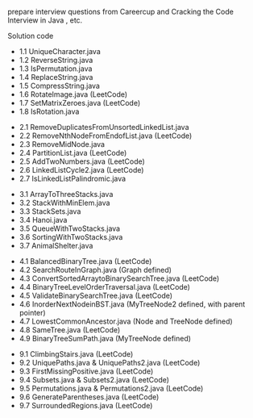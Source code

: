 prepare interview questions from Careercup and Cracking the Code Interview in Java , etc.

<h>Solution code</h>

<ul>
<li>1.1 UniqueCharacter.java</li>
<li>1.2 ReverseString.java</li>
<li>1.3 IsPermutation.java</li>
<li>1.4 ReplaceString.java</li>
<li>1.5 CompressString.java</li>
<li>1.6 RotateImage.java (LeetCode)</li>
<li>1.7 SetMatrixZeroes.java (LeetCode)</li>
<li>1.8 IsRotation.java</li>
</ul>

<ul>
<li>2.1 RemoveDuplicatesFromUnsortedLinkedList.java</li>
<li>2.2 RemoveNthNodeFromEndofList.java (LeetCode)</li>
<li>2.3 RemoveMidNode.java</li>
<li>2.4 PartitionList.java (LeetCode)</li>
<li>2.5 AddTwoNumbers.java (LeetCode)</li>
<li>2.6 LinkedListCycle2.java (LeetCode)</li>
<li>2.7 IsLinkedListPalindromic.java</li> 
</ul>

<ul>
<li>3.1 ArrayToThreeStacks.java</li>
<li>3.2 StackWithMinElem.java</li>
<li>3.3 StackSets.java</li>
<li>3.4 Hanoi.java</li>
<li>3.5 QueueWithTwoStacks.java</li>
<li>3.6 SortingWithTwoStacks.java</li>
<li>3.7 AnimalShelter.java</li>
</ul>

<ul>
<li>4.1 BalancedBinaryTree.java (LeetCode)</li> 
<li>4.2 SearchRouteInGraph.java (Graph defined) </li>
<li>4.3 ConvertSortedArraytoBinarySearchTree.java (LeetCode)</li>
<li>4.4 BinaryTreeLevelOrderTraversal.java (LeetCode)</li>
<li>4.5 ValidateBinarySearchTree.java (LeetCode)</li>
<li>4.6 InorderNextNodeinBST.java (MyTreeNode2 defined, with parent pointer)</li>
<li>4.7 LowestCommonAncestor.java (Node and TreeNode defined)</li>
<li>4.8 SameTree.java (LeetCode)</li>
<li>4.9 BinaryTreeSumPath.java (MyTreeNode defined)</li>
</ul>

<ul>
<li>9.1 ClimbingStairs.java (LeetCode)</li>
<li>9.2 UniquePaths.java & UniquePaths2.java (LeetCode)</li>
<li>9.3 FirstMissingPositive.java (LeetCode)</li>
<li>9.4 Subsets.java & Subsets2.java (LeetCode)</li>
<li>9.5 Permutations.java & Permutations2.java (LeetCode)</li>
<li>9.6 GenerateParentheses.java (LeetCode)</li>
<li>9.7 SurroundedRegions.java (LeetCode)</li>

</ul>
